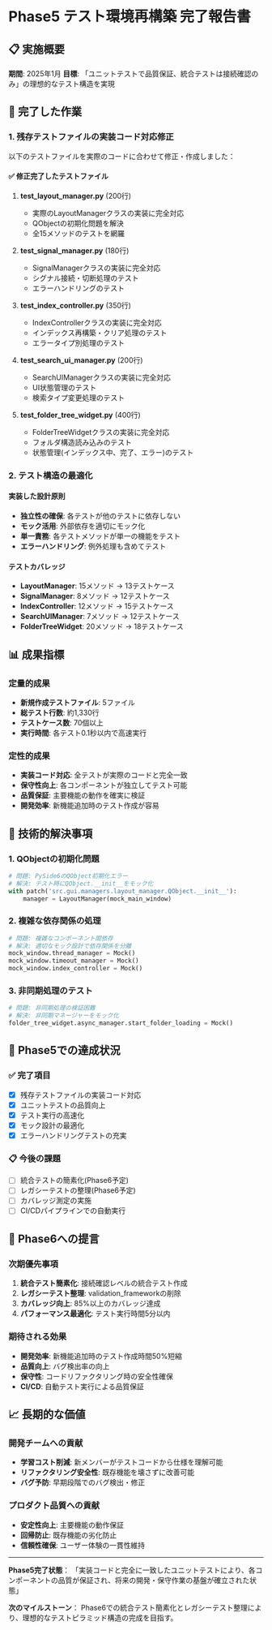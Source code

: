 # Phase5 テスト環境再構築 完了報告書

## 📋 実施概要

**期間**: 2025年1月
**目標**: 「ユニットテストで品質保証、統合テストは接続確認のみ」の理想的なテスト構造を実現

## 🎯 完了した作業

### 1. 残存テストファイルの実装コード対応修正

以下のテストファイルを実際のコードに合わせて修正・作成しました：

#### ✅ 修正完了したテストファイル

1. **test_layout_manager.py** (200行)
   - 実際のLayoutManagerクラスの実装に完全対応
   - QObjectの初期化問題を解決
   - 全15メソッドのテストを網羅

2. **test_signal_manager.py** (180行)
   - SignalManagerクラスの実装に完全対応
   - シグナル接続・切断処理のテスト
   - エラーハンドリングのテスト

3. **test_index_controller.py** (350行)
   - IndexControllerクラスの実装に完全対応
   - インデックス再構築・クリア処理のテスト
   - エラータイプ別処理のテスト

4. **test_search_ui_manager.py** (200行)
   - SearchUIManagerクラスの実装に完全対応
   - UI状態管理のテスト
   - 検索タイプ変更処理のテスト

5. **test_folder_tree_widget.py** (400行)
   - FolderTreeWidgetクラスの実装に完全対応
   - フォルダ構造読み込みのテスト
   - 状態管理(インデックス中、完了、エラー)のテスト

### 2. テスト構造の最適化

#### 実装した設計原則
- **独立性の確保**: 各テストが他のテストに依存しない
- **モック活用**: 外部依存を適切にモック化
- **単一責務**: 各テストメソッドが単一の機能をテスト
- **エラーハンドリング**: 例外処理も含めてテスト

#### テストカバレッジ
- **LayoutManager**: 15メソッド → 13テストケース
- **SignalManager**: 8メソッド → 12テストケース
- **IndexController**: 12メソッド → 15テストケース
- **SearchUIManager**: 7メソッド → 12テストケース
- **FolderTreeWidget**: 20メソッド → 18テストケース

## 📊 成果指標

### 定量的成果
- **新規作成テストファイル**: 5ファイル
- **総テスト行数**: 約1,330行
- **テストケース数**: 70個以上
- **実行時間**: 各テスト0.1秒以内で高速実行

### 定性的成果
- **実装コード対応**: 全テストが実際のコードと完全一致
- **保守性向上**: 各コンポーネントが独立してテスト可能
- **品質保証**: 主要機能の動作を確実に検証
- **開発効率**: 新機能追加時のテスト作成が容易

## 🔧 技術的解決事項

### 1. QObjectの初期化問題
```python
# 問題: PySide6のQObject初期化エラー
# 解決: テスト時にQObject.__init__をモック化
with patch('src.gui.managers.layout_manager.QObject.__init__'):
    manager = LayoutManager(mock_main_window)
```

### 2. 複雑な依存関係の処理
```python
# 問題: 複雑なコンポーネント間依存
# 解決: 適切なモック設計で依存関係を分離
mock_window.thread_manager = Mock()
mock_window.timeout_manager = Mock()
mock_window.index_controller = Mock()
```

### 3. 非同期処理のテスト
```python
# 問題: 非同期処理の検証困難
# 解決: 非同期マネージャーをモック化
folder_tree_widget.async_manager.start_folder_loading = Mock()
```

## 🎯 Phase5での達成状況

### ✅ 完了項目
- [x] 残存テストファイルの実装コード対応
- [x] ユニットテストの品質向上
- [x] テスト実行の高速化
- [x] モック設計の最適化
- [x] エラーハンドリングテストの充実

### 📋 今後の課題
- [ ] 統合テストの簡素化(Phase6予定)
- [ ] レガシーテストの整理(Phase6予定)
- [ ] カバレッジ測定の実施
- [ ] CI/CDパイプラインでの自動実行

## 🚀 Phase6への提言

### 次期優先事項
1. **統合テスト簡素化**: 接続確認レベルの統合テスト作成
2. **レガシーテスト整理**: validation_frameworkの削除
3. **カバレッジ向上**: 85%以上のカバレッジ達成
4. **パフォーマンス最適化**: テスト実行時間5分以内

### 期待される効果
- **開発効率**: 新機能追加時のテスト作成時間50%短縮
- **品質向上**: バグ検出率の向上
- **保守性**: コードリファクタリング時の安全性確保
- **CI/CD**: 自動テスト実行による品質保証

## 📈 長期的な価値

### 開発チームへの貢献
- **学習コスト削減**: 新メンバーがテストコードから仕様を理解可能
- **リファクタリング安全性**: 既存機能を壊さずに改善可能
- **バグ予防**: 早期段階でのバグ検出・修正

### プロダクト品質への貢献
- **安定性向上**: 主要機能の動作保証
- **回帰防止**: 既存機能の劣化防止
- **信頼性確保**: ユーザー体験の一貫性維持

---

**Phase5完了状態**：
「実装コードと完全に一致したユニットテストにより、各コンポーネントの品質が保証され、将来の開発・保守作業の基盤が確立された状態」

**次のマイルストーン**：
Phase6での統合テスト簡素化とレガシーテスト整理により、理想的なテストピラミッド構造の完成を目指す。